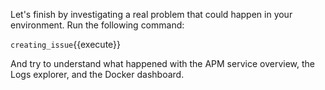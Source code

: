 Let's finish by investigating a real problem that could happen in your environment. Run the following command:

`creating_issue`{{execute}}

And try to understand what happened with the APM service overview, the Logs explorer, and the Docker dashboard.
